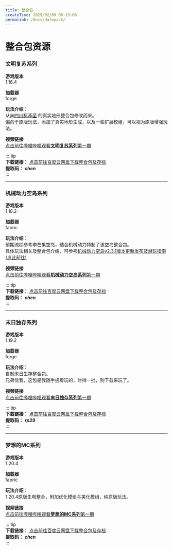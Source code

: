 ```yaml
---
title: 整合包
createTime: 2025/02/09 00:19:08
permalink: /docs/datepack/
---
```

# 整合包资源

### **文明复苏系列**  

  **游戏版本**   
  1.16.4  
  
  **加载器**   
  forge  
  
  **玩法介绍：**   
从[@四川柯基菌](https://space.bilibili.com/37780021) 的真实地形整合包修改而来。  
偏向于原版玩法，添加了真实地形生成，以及一些扩展模组，可以视为原版增强玩法。  
  
  **视频链接**   
[点击前往哔哩哔哩观看**文明复苏系列**第一期](https://www.bilibili.com/video/BV14Q4y1k7tN/)

::: tip   
**下载链接：**  [点击前往百度云网盘下载整合包及存档](https://pan.baidu.com/s/1Vq-uSze1AxsqFAfS0S_SCg?pwd=chen)  
**提取码：**   ***chen***  
:::

---

### **机械动力空岛系列**  
  
  **游戏版本**   
  1.18.2  
  
  **加载器**   
  fabric  
  
  **玩法介绍：**   
前期流程参考李芒果空岛，结合机械动力特制了该空岛整合包。  
具体玩法相关及整合包介绍，可参考[机械动力空岛v2.3.1版本更新发布及游玩指南(点此前往)](https://www.bilibili.com/opus/732819509337915408)  
  
  **视频链接**   
[点击前往哔哩哔哩观看**机械动力空岛系列**第一期](https://www.bilibili.com/video/BV1PR4y1f77D/)

::: tip   
**下载链接：**  [点击前往百度云网盘下载整合包及存档](https://pan.baidu.com/s/1aAyD_1uHvfp4wjQMVfiKjA?pwd=chen)  
**提取码：**   ***chen***  
:::

---

### **末日独存系列**  
  
  **游戏版本**   
  1.19.2  
  
  **加载器**   
  forge  
  
  **玩法介绍：**   
自制末日生存整合包。  
兄弟信我，这包是我随手搓着玩的，烂得一批，别下载来玩了。
  
  **视频链接**   
[点击前往哔哩哔哩观看**末日独存系列**第一期](https://www.bilibili.com/video/BV1vC4y1K7MM/)

::: tip   
**下载链接：**  [点击前往百度云网盘下载整合包及存档](https://pan.baidu.com/s/100KblNNzwpSo0yETyWPeow?pwd=rp29)  
**提取码：**   ***rp29***  
:::

---

### **梦想的MC系列**  
  
  **游戏版本**   
  1.20.4  
  
  **加载器**   
  fabric  
  
  **玩法介绍：**   
1.20.4原版生电整合，附加优化模组与美化模组，纯原版玩法。
  
  **视频链接**   
[点击前往哔哩哔哩观看**梦想的MC系列**第一期](https://www.bilibili.com/video/BV1FQrJYNEGD/)

::: tip   
**下载链接：**  [点击前往百度云网盘下载整合包及存档](https://pan.baidu.com/s/1bgzS0PIRkXa1hlbQnOX1Gg?pwd=chen)  
**提取码：**   ***chen***  
:::


